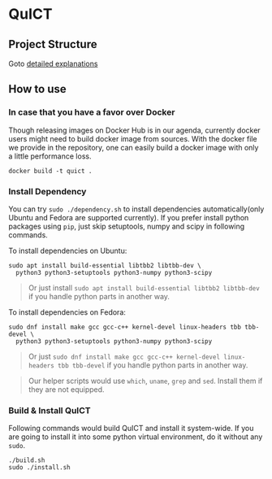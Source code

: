 # QuICT

## Project Structure

Goto [detailed explanations](./doc/project_structure.md)

## How to use

### In case that you have a favor over Docker

Though releasing images on Docker Hub is in our agenda, currently
docker users might need to build docker image from sources.
With the docker file we provide in the repository, one can easily
build a docker image with only a little performance loss. 

```
docker build -t quict .
```

### Install Dependency

You can try `sudo ./dependency.sh` to install dependencies 
automatically(only Ubuntu and Fedora are supported currently).
If you prefer install python packages using `pip`, just skip 
setuptools, numpy and scipy in following commands.

To install dependencies on Ubuntu:

```
sudo apt install build-essential libtbb2 libtbb-dev \ 
  python3 python3-setuptools python3-numpy python3-scipy
```

> Or just install `sudo apt install build-essential libtbb2 libtbb-dev`
> if you handle python parts in another way.

To install dependencies on Fedora:

```
sudo dnf install make gcc gcc-c++ kernel-devel linux-headers tbb tbb-devel \
  python3 python3-setuptools python3-numpy python3-scipy
```

> Or just `sudo dnf install make gcc gcc-c++ kernel-devel linux-headers tbb tbb-devel` 
> if you handle python parts in another way.

> Our helper scripts would use `which`, `uname`, `grep` and `sed`. Install them if they are not equipped.

### Build & Install QuICT

Following commands would build QuICT and install it system-wide.
If you are going to install it into some python virtual environment, do it without any `sudo`. 

```
./build.sh
sudo ./install.sh
```
